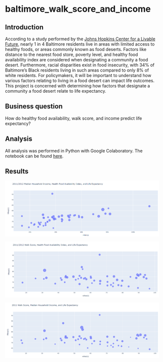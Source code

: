 # baltimore_walk_score_and_income

## Introduction
According to a study performed by the [Johns Hopkins Center for a Livable Future](https://clf.jhsph.edu/about-us/news/news-2015/1-4-baltimore-residents-live-food-desert), nearly 1 in 4 Baltimore residents live in areas with limited access to healthy foods, or areas commonly known as food deserts. Factors like distance to the nearest food store, poverty level, and healthy food availability index are considered when designating a community a food desert. Furthermore, racial disparities exist in food insecurity, with 34% of Baltimore’s Black residents living in such areas compared to only 8% of white residents. For policymakers, it will be important to understand how various factors relating to living in a food desert can impact life outcomes. This project is concerned with determining how factors that designate a community a food desert relate to life expectancy.

## Business question

How do healthy food availability, walk score, and income predict life expectancy?

## Analysis

All analysis was performed in Python with Google Colaboratory. The notebook can be found [here](https://github.com/vchen19/baltimore_food_deserts/blob/main/MiniProject5.ipynb). 

## Results

![MHHI, HFAI, LE](https://github.com/vchen19/baltimore_food_deserts/blob/main/Median%20Household%20Income%2C%20Healthy%20Food%20Availability%20Index%2C%20and%20Life%20Expectancy.png)

![WS, HFAI, LE](https://github.com/vchen19/baltimore_food_deserts/blob/main/Walk%20Score%2C%20Healthy%20Food%20Availability%20Index%2C%20and%20Life%20Expectancy.png)

![WS, MHHI, LE](https://github.com/vchen19/baltimore_food_deserts/blob/main/Walk%20Score%2C%20Median%20Household%20Income%2C%20Life%20Expectancy.png)
